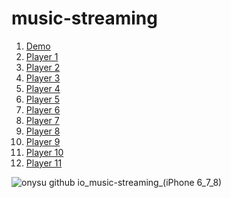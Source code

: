 # music-streaming

<ol>
  <li><a href="https://onysu.github.io/music-streaming/">Demo</a></li>
  <li><a href="https://onysu.github.io/music-streaming/player4/player4.html">Player 1</a></li>
  <li><a href="https://onysu.github.io/music-streaming/player5/player5.html">Player 2</a></li>
  <li><a href="https://onysu.github.io/music-streaming/player6/player6.html">Player 3</a></li>
  <li><a href="https://onysu.github.io/music-streaming/player7/index.html">Player 4</a></li>
  <li><a href="https://onysu.github.io/music-streaming/player8/index.html">Player 5</a></li>
  <li><a href="https://onysu.github.io/music-streaming/player9/index.html">Player 6</a></li>
  <li><a href="https://onysu.github.io/music-streaming/player10/index.html">Player 7</a></li>
  <li><a href="https://onysu.github.io/music-streaming/player11/index.html">Player 8</a></li>
  <li><a href="https://onysu.github.io/music-streaming/player12/player12.html">Player 9</a></li>
  <li><a href="https://onysu.github.io/music-streaming/player13/player13.html">Player 10</a></li>
  <li><a href="https://onysu.github.io/music-streaming/player14/player14.html">Player 11</a></li>
</ol>

![onysu github io_music-streaming_(iPhone 6_7_8)](https://user-images.githubusercontent.com/14862922/106160766-c2805880-61b8-11eb-8b58-9923292bde8a.png)
